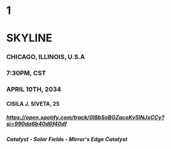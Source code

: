 # 1
# SKYLINE
### CHICAGO, ILLINOIS, U.S.A
### 7:30PM, CST
### APRIL 10TH, 2034
#### CISILA J. SIVETA, 25
##### https://open.spotify.com/track/0l8bSoBGZqcoKv5INJxCCy?si=990da6b40d6f40df
##### Catalyst - Solar Fields - Mirror's Edge Catalyst
